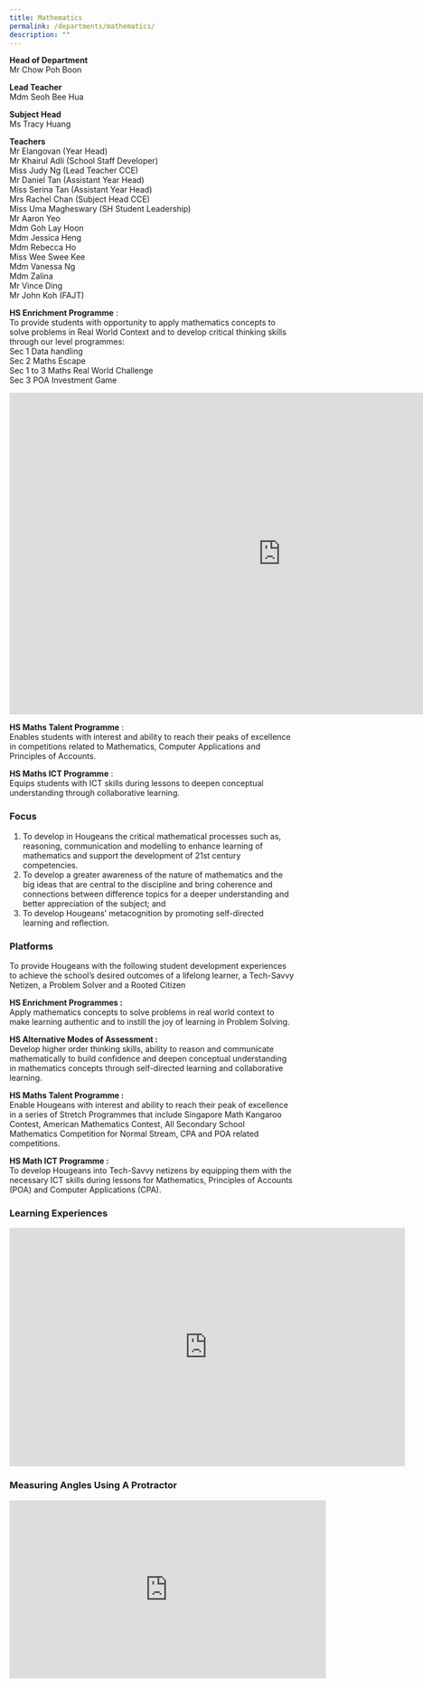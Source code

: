 ```yaml
---
title: Mathematics
permalink: /departments/mathematics/
description: ""
---
```

**Head of Department**  
Mr Chow Poh Boon  

**Lead Teacher**  
Mdm Seoh Bee Hua  

**Subject Head**  
Ms Tracy Huang  

**Teachers**  
Mr Elangovan (Year Head)  
Mr Khairul Adli (School Staff Developer)  
Miss Judy Ng (Lead Teacher CCE)  
Mr Daniel Tan (Assistant Year Head)  
Miss Serina Tan (Assistant Year Head)  
Mrs Rachel Chan (Subject Head CCE)  
Miss Uma Magheswary (SH Student Leadership)  
Mr Aaron Yeo  
Mdm Goh Lay Hoon  
Mdm Jessica Heng  
Mdm Rebecca Ho  
Miss Wee Swee Kee  
Mdm Vanessa Ng   
Mdm Zalina  
Mr Vince Ding  
Mr John Koh (FAJT)   
    

**HS Enrichment Programme**&nbsp;:&nbsp;   
To provide students with opportunity to apply mathematics concepts to solve problems in Real World Context and to develop critical thinking skills through our level programmes:  
Sec 1 Data handling   
Sec 2 Maths Escape  
Sec 1 to 3 Maths Real World Challenge  
Sec 3 POA Investment Game  
<iframe allowfullscreen="true" height="569" width="960" frameborder="0" src="https://docs.google.com/presentation/d/1j2MpKTHMFyQhV3guSxVkVzcG0RwxRhbHYxsengRZn4U/embed?start=true&amp;loop=true&amp;delayms=3000"></iframe>

**HS Maths Talent Programme**&nbsp;:&nbsp;   
Enables students with interest and ability to reach their peaks of excellence in competitions related to Mathematics, Computer Applications and Principles of Accounts.

  

**HS Maths ICT Programme**&nbsp;:&nbsp;    
Equips students with ICT skills during lessons to deepen conceptual understanding through collaborative learning.

  

### Focus

1. To develop in Hougeans the critical mathematical processes such as, reasoning, communication and modelling to enhance learning of mathematics and support the development of 21st century competencies.
2. To develop a greater awareness of the nature of mathematics and the big ideas that are central to the discipline and bring coherence and connections between difference topics for a deeper understanding and better appreciation of the subject; and
3. To develop Hougeans’ metacognition by promoting self-directed learning and reflection.

  

### Platforms
To provide Hougeans with the following student development experiences to achieve the school’s desired outcomes of a lifelong learner, a Tech-Savvy Netizen, a Problem Solver and a Rooted Citizen

  

**HS Enrichment Programmes :**&nbsp;   
Apply mathematics concepts to solve problems in real world context to make learning authentic and to instill the joy of learning in Problem Solving.

  

**HS Alternative Modes of Assessment :**&nbsp;   
Develop higher order thinking skills, ability to reason and communicate mathematically to build confidence and deepen conceptual understanding in mathematics concepts through self-directed learning and collaborative learning.

  

**HS Maths Talent Programme :**&nbsp;   
Enable Hougeans with interest and ability to reach their peak of excellence in a series of Stretch Programmes that include Singapore Math Kangaroo Contest, American Mathematics Contest, All Secondary School Mathematics Competition for Normal Stream, CPA and POA related competitions.

  

**HS Math ICT Programme :**&nbsp;   
To develop Hougeans into Tech-Savvy netizens by equipping them with the necessary ICT skills during lessons for Mathematics, Principles of Accounts (POA) and Computer Applications (CPA).


### Learning Experiences


<center><iframe src="https://docs.google.com/presentation/d/e/2PACX-1vQ9_ExhAuXNrGGLwGM1QPJtMip4FD8LpC-xq-5v6TpTIgmC2wLmb-AbtdLoR5ZOKEqrE7NAdmwns9cZ/embed?start=false&amp;loop=false&amp;delayms=3000" frameborder="0" width="700" height="422" allowfullscreen="true"></iframe></center>


### Measuring Angles Using A Protractor

<iframe width="560" height="315" src="https://www.youtube.com/embed/BU3uEeaz0gI" title="YouTube video player" frameborder="0" allow="accelerometer; autoplay; clipboard-write; encrypted-media; gyroscope; picture-in-picture; web-share" allowfullscreen=""></iframe>